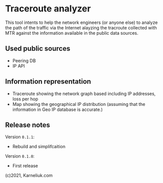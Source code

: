 # Traceroute analyzer
This tool intents to help the network engineers (or anyone else) to analyze the path of the traffic via the Internet alayzing the tracroute collected with MTR against the information available in the public data sources.

## Used public sources
- Peering DB
- IP API

## Information representation
- Traceroute showing the network graph based including IP addresses, loss per hop
- Map showing the geographical IP distribution (assuming that the information in Geo IP database is accurate.)

## Release notes
Version `0.1.1`:
- Rebuild and simplifcaition

Version `0.1.0`:
- First release

(c)2021, Karneliuk.com